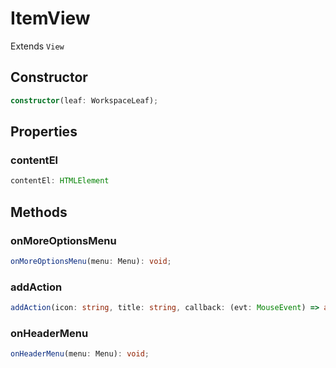 # ItemView

Extends `View`

## Constructor

```ts
constructor(leaf: WorkspaceLeaf);
```

## Properties

### contentEl

```ts
contentEl: HTMLElement
```

## Methods

### onMoreOptionsMenu

```ts
onMoreOptionsMenu(menu: Menu): void;
```

### addAction

```ts
addAction(icon: string, title: string, callback: (evt: MouseEvent) => any, size?: number): HTMLElement;
```

### onHeaderMenu

```ts
onHeaderMenu(menu: Menu): void;
```
